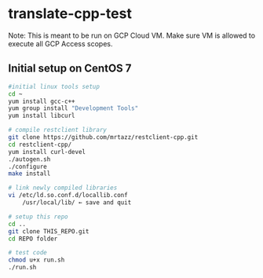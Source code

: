 # translate-cpp-test

Note: This is meant to be run on GCP Cloud VM.
Make sure VM is allowed to execute all GCP Access scopes.

## Initial setup on CentOS 7
```sh
#initial linux tools setup
cd ~
yum install gcc-c++
yum group install "Development Tools"
yum install libcurl

# compile restclient library
git clone https://github.com/mrtazz/restclient-cpp.git
cd restclient-cpp/
yum install curl-devel
./autogen.sh
./configure
make install

# link newly compiled libraries
vi /etc/ld.so.conf.d/locallib.conf
	/usr/local/lib/ ← save and quit

# setup this repo
cd ..
git clone THIS_REPO.git
cd REPO folder

# test code
chmod u+x run.sh
./run.sh

```
